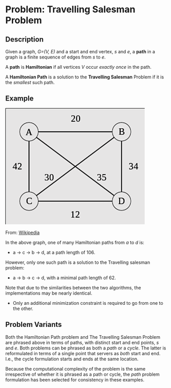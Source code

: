 # Problem: Travelling Salesman Problem

## Description
Given a graph, *G=(V, E)* and a start and end vertex, *s* and *e*, a **path** in a graph is a finite sequence of edges from *s* to *e*.

A **path** is **Hamiltonian** if all vertices *V* occur *exactly once* in the path.

A **Hamiltonian Path** is a solution to the **Travelling Salesman** Problem if it is the *smallest* such path.

## Example

![Example Graph](images/graph.png)

From: [Wikipedia](https://en.wikipedia.org/wiki/Travelling_salesman_problem#Description)

In the above graph, one of many Hamiltonian paths from *a* to *d* is:
* a -> c -> b -> d, at a path length of 106.

However, only one such path is a solution to the Travelling salesman problem:
* a -> b -> c -> d, with a minimal path length of 62.

Note that due to the similarities between the two algorithms, the implementations may be nearly identical.
* Only an additional minimization constraint is required to go from one to the other.

## Problem Variants
Both the Hamiltonian Path problem and The Travelling Salesman Problem are phrased above in terms of paths, with distinct start and end points, *s* and *e*. Both problems can be phrased as both a *path* or a *cycle*. The latter is reformulated in terms of a single point that servers as *both* start and end. I.e., the cycle formulation starts and ends at the same location.

Because the computational complexity of the problem is the same irrespective of whether it is phrased as a path or cycle, the *path* problem formulation has been selected for consistency in these examples.

